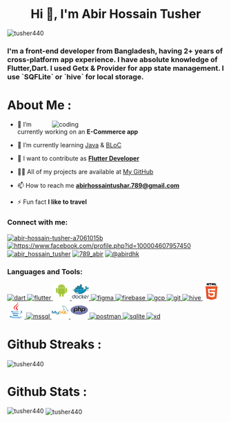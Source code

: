 <h1 align="center">Hi 👋, I'm Abir Hossain Tusher</h1>
<p align="left"> <img src="https://komarev.com/ghpvc/?username=tusher440n&label=Views&color=blue&style=plastic" alt="tusher440" /> </p>
<h3 align="left">I'm a front-end developer from Bangladesh, having 2+ years of cross-platform app experience. I have absolute knowledge of Flutter,Dart. I used Getx & Provider for app state management. I use `SQFLite` or `hive` for local storage.</h3>
<h1 align="left">About Me :</h1>

<img align="right" alt="coding" width="400" src="https://encrypted-tbn0.gstatic.com/images?q=tbn:ANd9GcQH7YnMi6xzMn02-79Rf2CW7k56Hq6jFOJ-IA&usqp=CAU">

- 🔭 I’m currently working on an **E-Commerce app**

- 🌱 I’m currently learning [Java](https://www.tutorialspoint.com/java) & [BLoC](https://bloclibrary.dev/#/gettingstarted)

- 👯 I want to contribute as **[Flutter Developer]()**

- 👨‍💻 All of my projects are available at [My GitHub](https://github.com/tusher440?tab=repositories)

- 📫 How to reach me **abirhossaintushar.789@gmail.com**

- ⚡ Fun fact **I like to travel**

<h3 align="left">Connect with me:</h3>
<p align="left">
<a href="https://linkedin.com/in/abir-hossain-tusher-a7061015b" target="blank"><img align="center" src="https://raw.githubusercontent.com/rahuldkjain/github-profile-readme-generator/master/src/images/icons/Social/linked-in-alt.svg" alt="abir-hossain-tusher-a7061015b" height="30" width="40" /></a>
<a href="https://fb.com/https://www.facebook.com/profile.php?id=100004607957450" target="blank"><img align="center" src="https://raw.githubusercontent.com/rahuldkjain/github-profile-readme-generator/master/src/images/icons/Social/facebook.svg" alt="https://www.facebook.com/profile.php?id=100004607957450" height="30" width="40" /></a>
<a href="https://instagram.com/abir_hossain_tusher" target="blank"><img align="center" src="https://raw.githubusercontent.com/rahuldkjain/github-profile-readme-generator/master/src/images/icons/Social/instagram.svg" alt="abir_hossain_tusher" height="30" width="40" /></a>
<a href="https://twitter.com/789_abir" target="blank"><img align="center" src="https://raw.githubusercontent.com/rahuldkjain/github-profile-readme-generator/master/src/images/icons/Social/twitter.svg" alt="789_abir" height="30" width="40" /></a>
<a href="https://medium.com/@abirdhk" target="blank"><img align="center" src="https://raw.githubusercontent.com/rahuldkjain/github-profile-readme-generator/master/src/images/icons/Social/medium.svg" alt="@abirdhk" height="30" width="40" /></a>
</p>

<h3 align="left">Languages and Tools:</h3>
<p align="left"> <a href="https://dart.dev" target="_blank" rel="noreferrer"> <img src="https://www.vectorlogo.zone/logos/dartlang/dartlang-icon.svg" alt="dart" width="40" height="40"/> </a> <a href="https://flutter.dev" target="_blank" rel="noreferrer"> <img src="https://www.vectorlogo.zone/logos/flutterio/flutterio-icon.svg" alt="flutter" width="40" height="40"/> </a> <a href="https://developer.android.com" target="_blank" rel="noreferrer"> <img src="https://raw.githubusercontent.com/devicons/devicon/master/icons/android/android-original-wordmark.svg" alt="android" width="40" height="40"/> </a> <a href="https://www.docker.com/" target="_blank" rel="noreferrer"> <img src="https://raw.githubusercontent.com/devicons/devicon/master/icons/docker/docker-original-wordmark.svg" alt="docker" width="40" height="40"/> </a> <a href="https://www.figma.com/" target="_blank" rel="noreferrer"> <img src="https://www.vectorlogo.zone/logos/figma/figma-icon.svg" alt="figma" width="40" height="40"/> </a> <a href="https://firebase.google.com/" target="_blank" rel="noreferrer"> <img src="https://www.vectorlogo.zone/logos/firebase/firebase-icon.svg" alt="firebase" width="40" height="40"/> </a> <a href="https://cloud.google.com" target="_blank" rel="noreferrer"> <img src="https://www.vectorlogo.zone/logos/google_cloud/google_cloud-icon.svg" alt="gcp" width="40" height="40"/> </a> <a href="https://git-scm.com/" target="_blank" rel="noreferrer"> <img src="https://www.vectorlogo.zone/logos/git-scm/git-scm-icon.svg" alt="git" width="40" height="40"/> </a> <a href="https://hive.apache.org/" target="_blank" rel="noreferrer"> <img src="https://www.vectorlogo.zone/logos/apache_hive/apache_hive-icon.svg" alt="hive" width="40" height="40"/> </a> <a href="https://www.w3.org/html/" target="_blank" rel="noreferrer"> <img src="https://raw.githubusercontent.com/devicons/devicon/master/icons/html5/html5-original-wordmark.svg" alt="html5" width="40" height="40"/> </a> <a href="https://www.java.com" target="_blank" rel="noreferrer"> <img src="https://raw.githubusercontent.com/devicons/devicon/master/icons/java/java-original.svg" alt="java" width="40" height="40"/> </a> <a href="https://www.microsoft.com/en-us/sql-server" target="_blank" rel="noreferrer"> <img src="https://www.svgrepo.com/show/303229/microsoft-sql-server-logo.svg" alt="mssql" width="40" height="40"/> </a> <a href="https://www.mysql.com/" target="_blank" rel="noreferrer"> <img src="https://raw.githubusercontent.com/devicons/devicon/master/icons/mysql/mysql-original-wordmark.svg" alt="mysql" width="40" height="40"/> </a> <a href="https://www.php.net" target="_blank" rel="noreferrer"> <img src="https://raw.githubusercontent.com/devicons/devicon/master/icons/php/php-original.svg" alt="php" width="40" height="40"/> </a> <a href="https://postman.com" target="_blank" rel="noreferrer"> <img src="https://www.vectorlogo.zone/logos/getpostman/getpostman-icon.svg" alt="postman" width="40" height="40"/> </a> <a href="https://www.sqlite.org/" target="_blank" rel="noreferrer"> <img src="https://www.vectorlogo.zone/logos/sqlite/sqlite-icon.svg" alt="sqlite" width="40" height="40"/> </a> <a href="https://www.adobe.com/products/xd.html" target="_blank" rel="noreferrer"> <img src="https://cdn.worldvectorlogo.com/logos/adobe-xd.svg" alt="xd" width="40" height="40"/> </a> </p>

<h1 align="left">Github Streaks :</h1>

<p><img align="center" src="https://github-readme-streak-stats.herokuapp.com/?user=tusher440&" alt="tusher440" /></p>

<h1 align="left">Github Stats :</h1>

<p><img align="left" src="https://github-readme-stats.vercel.app/api/top-langs?username=tusher440&show_icons=true&locale=en&layout=compact" alt="tusher440" /></p>

<p>&nbsp;<img align="center" src="https://github-readme-stats.vercel.app/api?username=tusher440&show_icons=true&locale=en" alt="tusher440" /></p>


